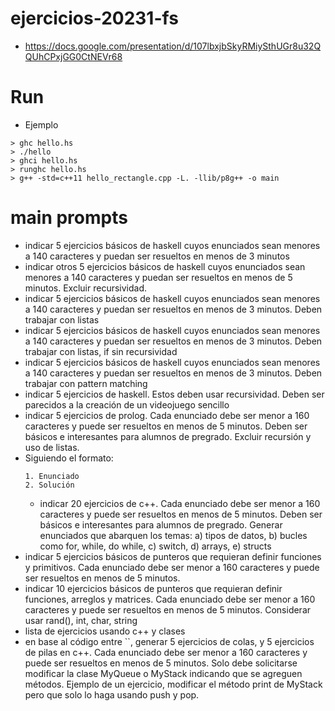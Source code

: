 # ejercicios-20231-fs
- https://docs.google.com/presentation/d/107lbxjbSkyRMiySthUGr8u32QQUhCPxjGG0CtNEVr68

# Run
- Ejemplo
````
> ghc hello.hs
> ./hello
> ghci hello.hs
> runghc hello.hs
> g++ -std=c++11 hello_rectangle.cpp -L. -llib/p8g++ -o main
````

# main prompts
- indicar 5 ejercicios básicos de haskell cuyos enunciados sean menores a 140 caracteres y puedan ser resueltos en menos de 3 minutos
- indicar otros 5 ejercicios básicos de haskell cuyos enunciados sean menores a 140 caracteres y puedan ser resueltos en menos de 5 minutos. Excluir recursividad.
- indicar 5 ejercicios básicos de haskell cuyos enunciados sean menores a 140 caracteres y puedan ser resueltos en menos de 3 minutos. Deben trabajar con listas
- indicar 5 ejercicios básicos de haskell cuyos enunciados sean menores a 140 caracteres y puedan ser resueltos en menos de 3 minutos. Deben trabajar con listas, if sin recursividad
- indicar 5 ejercicios básicos de haskell cuyos enunciados sean menores a 140 caracteres y puedan ser resueltos en menos de 3 minutos. Deben trabajar con pattern matching
- indicar 5 ejercicios de haskell. Estos deben usar recursividad. Deben ser parecidos a la creación de un videojuego sencillo
- indicar 5 ejercicios de prolog. Cada enunciado debe ser menor a 160 caracteres y puede ser resueltos en menos de 5 minutos. Deben ser básicos e interesantes para alumnos de pregrado. Excluir recursión y uso de listas.
- Siguiendo el formato: 
  ````
  1. Enunciado
  2. Solución
  ````
  - indicar 20 ejercicios de c++. Cada enunciado debe ser menor a 160 caracteres y puede ser resueltos en menos de 5 minutos. Deben ser básicos e interesantes para alumnos de pregrado. Generar enunciados que abarquen los temas: a) tipos de datos, b) bucles como for, while, do while, c) switch, d) arrays, e) structs 
- indicar 5 ejercicios básicos de punteros que requieran definir funciones y primitivos. Cada enunciado debe ser menor a 160 caracteres y puede ser resueltos en menos de 5 minutos. 
- indicar 10 ejercicios básicos de punteros que requieran definir funciones, arreglos y matrices. Cada enunciado debe ser menor a 160 caracteres y puede ser resueltos en menos de 5 minutos. Considerar usar rand(), int, char, string
- lista de ejercicios usando c++ y clases
- en base al código entre ``, generar 5 ejercicios de colas, y 5 ejercicios de pilas en c++. Cada enunciado debe ser menor a 160 caracteres y puede ser resueltos en menos de 5 minutos. Solo debe solicitarse modificar la clase MyQueue o MyStack indicando que se agreguen métodos. Ejemplo de un ejercicio, modificar el método print de MyStack pero que solo lo haga usando push y pop.